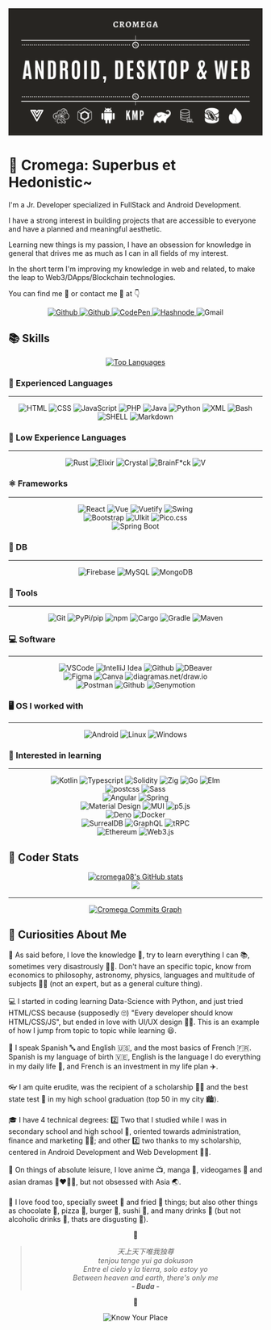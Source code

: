 <div align="center">
  <img src="https://github.com/cromega08/Cromega08/blob/main/imgs/Cromega_Banner.png?raw=true" alt="Cromega Banner"/>
</div>

# 👑 Cromega: Superbus et Hedonistic~

I'm a Jr. Developer specialized in FullStack and Android Development.

I have a strong interest in building projects that are accessible to everyone and have a planned and meaningful aesthetic.

Learning new things is my passion, I have an obsession for knowledge in general that drives me as much as I can in all fields of my interest.

In the short term I'm improving my knowledge in web and related, to make the leap to Web3/DApps/Blockchain technologies.

You can find me 🖖 or contact me 🤙 at 👇

<div align="center">
  <a href="https://www.github.com/cromega08" target="_blank" rel="noreferrer">
    <img src="https://img.shields.io/badge/-Github-720404?logo=github&logoColor=181717&style=for-the-badge&logoWidth=50" alt="Github">
  </a>
  <a href="https://www.linkedin.com/in/crjrg/" target="_blank" rel="noreferrer">
    <img src="https://img.shields.io/badge/-LinkedIn-720404?logo=linkedin&logoColor=0A66C2&style=for-the-badge&logoWidth=50" alt="Github">
  </a>
  <a href="https://www.codepen.io/cromega08" target="_blank" rel="noreferrer">
    <img src="https://img.shields.io/badge/-CodePen-720404?logo=codepen&logoColor=000000&style=for-the-badge&logoWidth=50" alt="CodePen">
  </a>
  <a href="https://hashnode.com/@Cromega08" target="_blank" rel="noreferrer">
    <img src="https://img.shields.io/badge/-Hashnode-720404?logo=hashnode&logoColor=2962FF&style=for-the-badge&logoWidth=50" alt="Hashnode">
  </a>
    <img src="https://img.shields.io/badge/-cr.jrg08@gmail.com-720404?logo=gmail&logoColor=EA4335&style=for-the-badge&logoWidth=50" alt="Gmail">
</div>

## 📚 Skills

<div align="center">
  <a href="https://github.com/cromega08" align="center"><img src="https://github-readme-stats.vercel.app/api/top-langs/?username=cromega08&langs_count=10&title_color=0891b2&text_color=ffffff&icon_color=0891b2&bg_color=1c1917&hide_border=true&locale=en&custom_title=Top%20%Languages" alt="Top Languages" /></a>
</div>

### 📘 Experienced Languages 
---

<div align="center">
  <img src="https://img.shields.io/badge/-HTML-720404?logo=html5&logoColor=E34F26&style=for-the-badge&logoWidth=50" alt="HTML">
  <img src="https://img.shields.io/badge/-CSS-720404?logo=css3&logoColor=1572B6&style=for-the-badge&logoWidth=50" alt="CSS">
  <img src="https://img.shields.io/badge/-JavaScript-720404?logo=javascript&logoColor=F7DF1E&style=for-the-badge&logoWidth=50" alt="JavaScript">
  <img src="https://img.shields.io/badge/-PHP-720404?logo=php&logoColor=777BB4&style=for-the-badge&logoWidth=50" alt="PHP">
  <img src="https://img.shields.io/badge/-Java-720404?logo=openjdk&logoColor=FFFFFF&style=for-the-badge&logoWidth=50" alt="Java">
  <img src="https://img.shields.io/badge/-Python-720404?logo=python&logoColor=3776AB&style=for-the-badge&logoWidth=50" alt="Python">
  <img src="https://img.shields.io/badge/-XML-720404?logo=xml&logoColor=F7DF1E&style=for-the-badge&logoWidth=50" alt="XML">
  <img src="https://img.shields.io/badge/-Bash-720404?logo=gnubash&logoColor=4EAA25&style=for-the-badge&logoWidth=50" alt="Bash">
  <img src="https://img.shields.io/badge/-SHELL-720404?style=for-the-badge&logoWidth=50" alt="SHELL">  
  <img src="https://img.shields.io/badge/-Markdown-720404?logo=markdown&logoColor=000000&style=for-the-badge&logoWidth=50" alt="Markdown">
</div>

### 📗 Low Experience Languages
---

<div align="center">
  <img src="https://img.shields.io/badge/-Rust-720404?logo=rust&logoColor=000000&style=for-the-badge&logoWidth=50" alt="Rust">
  <img src="https://img.shields.io/badge/-Elixir-720404?logo=elixir&logoColor=4B275F&style=for-the-badge&logoWidth=50" alt="Elixir">
  <img src="https://img.shields.io/badge/-Crystal-720404?logo=crystal&logoColor=000000&style=for-the-badge&logoWidth=50" alt="Crystal">
  <img src="https://img.shields.io/badge/-BrainF*ck-720404?logo=brainfuck&logoColor=000000&style=for-the-badge&logoWidth=50" alt="BrainF*ck">
  <img src="https://img.shields.io/badge/-V-720404?logo=v&logoColor=5D87BF&style=for-the-badge&logoWidth=50" alt="V">
</div>

### ⚛️ Frameworks
---

<div align="center">
  <img src="https://img.shields.io/badge/-React-720404?logo=react&logoColor=61DAFB&style=for-the-badge&logoWidth=50" alt="React">
  <img src="https://img.shields.io/badge/-Vue-720404?logo=vue.js&logoColor=4FC08D&style=for-the-badge&logoWidth=50" alt="Vue">
  <img src="https://img.shields.io/badge/-Vuetify-720404?logo=vuetify&logoColor=1867C0&style=for-the-badge&logoWidth=50" alt="Vuetify">
  <img src="https://img.shields.io/badge/-Swing-720404?logo=swing&logoColor=000000&style=for-the-badge&logoWidth=50" alt="Swing">
  </br>
  <img src="https://img.shields.io/badge/-Bootstrap-720404?logo=bootstrap&logoColor=7952B3&style=for-the-badge&logoWidth=50" alt="Bootstrap">
  <img src="https://img.shields.io/badge/-UIkit-720404?logo=uikit&logoColor=2396F3&style=for-the-badge&logoWidth=50" alt="UIkit">
  <img src="https://img.shields.io/badge/-Pico.css-720404?logo=pico.css&logoColor=7952B3&style=for-the-badge&logoWidth=50" alt="Pico.css">
    </br>
  <img src="https://img.shields.io/badge/-Spring Boot-720404?logo=spring boot&logoColor=6DB33F&style=for-the-badge&logoWidth=50" alt="Spring Boot">
</div>

### 📑 DB
---

<div align="center">
  <img src="https://img.shields.io/badge/-Firebase-720404?logo=firebase&logoColor=FFCA28&style=for-the-badge&logoWidth=50" alt="Firebase">
  <img src="https://img.shields.io/badge/-MySQL-720404?logo=mysql&logoColor=4479A1&style=for-the-badge&logoWidth=50" alt="MySQL">
  <img src="https://img.shields.io/badge/-MongoDB-720404?logo=mongodb&logoColor=47A248&style=for-the-badge&logoWidth=50" alt="MongoDB">
</div>

### 🧰 Tools
---

<div align="center">
  <img src="https://img.shields.io/badge/-Git-720404?logo=git&logoColor=F05032&style=for-the-badge&logoWidth=50" alt="Git">
  <img src="https://img.shields.io/badge/-PyPi / pip-720404?logo=pypi&logoColor=3775A9&style=for-the-badge&logoWidth=50" alt="PyPi/pip">
  <img src="https://img.shields.io/badge/-npm-720404?logo=npm&logoColor=CB3837&style=for-the-badge&logoWidth=50" alt="npm">
  <img src="https://img.shields.io/badge/-Cargo-720404?logo=cargo&logoColor=000000&style=for-the-badge&logoWidth=50" alt="Cargo">
  <img src="https://img.shields.io/badge/-Gradle-720404?logo=gradle&logoColor=02303A&style=for-the-badge&logoWidth=50" alt="Gradle">
  <img src="https://img.shields.io/badge/-Maven-720404?logo=apache maven&logoColor=C71A36&style=for-the-badge&logoWidth=50" alt="Maven">
</div>

### 💻 Software
---

<div align="center">
  <img src="https://img.shields.io/badge/-VSCode-720404?logo=visual studio code&logoColor=007ACC&style=for-the-badge&logoWidth=50" alt="VSCode">
  <img src="https://img.shields.io/badge/-IntelliJ Idea-720404?logo=intellij idea&logoColor=000000&style=for-the-badge&logoWidth=50" alt="IntelliJ Idea">
  <img src="https://img.shields.io/badge/-Jupyter-720404?logo=jupyter&logoColor=F37626&style=for-the-badge&logoWidth=50" alt="Github">
   <img src="https://img.shields.io/badge/-DBeaver-720404?logo=dbeavercode&logoColor=000000&style=for-the-badge&logoWidth=50" alt="DBeaver">
  <br/>
  <img src="https://img.shields.io/badge/-Figma-720404?logo=figma&logoColor=F24E1E&style=for-the-badge&logoWidth=50" alt="Figma">
  <img src="https://img.shields.io/badge/-Canva-720404?logo=canva&logoColor=00C4CC&style=for-the-badge&logoWidth=50" alt="Canva">
  <img src="https://img.shields.io/badge/-diagrams.net/draw.io-720404?logo=diagrams.net&logoColor=F08705&style=for-the-badge&logoWidth=50" alt="diagramas.net/draw.io">
  <br/>
  <img src="https://img.shields.io/badge/-Postman-720404?logo=postman&logoColor=FF6C37&style=for-the-badge&logoWidth=50" alt="Postman">
  <img src="https://img.shields.io/badge/-Github-720404?logo=github&logoColor=181717&style=for-the-badge&logoWidth=50" alt="Github">
  <img src="https://img.shields.io/badge/-Genymotion-720404?logo=dbeavercode&logoColor=000000&style=for-the-badge&logoWidth=50" alt="Genymotion">
</div>

### 🖥️ OS I worked with
---
<div align="center">
  <img src="https://img.shields.io/badge/-Android-720404?logo=android&logoColor=3DDC84&style=for-the-badge&logoWidth=50" alt="Android">
  <img src="https://img.shields.io/badge/-Linux-720404?logo=linux&logoColor=FCC624&style=for-the-badge&logoWidth=50" alt="Linux">
  <img src="https://img.shields.io/badge/-Windows-720404?logo=windows&logoColor=0078D6&style=for-the-badge&logoWidth=50" alt="Windows">
</div>

### 📓 Interested in learning
---

<div align="center">
  <img src="https://img.shields.io/badge/-Kotlin-720404?logo=kotlin&logoColor=F52FF&style=for-the-badge&logoWidth=50" alt="Kotlin">
  <img src="https://img.shields.io/badge/-TypeScript-720404?logo=typescript&logoColor=3178C6&style=for-the-badge&logoWidth=50" alt="Typescript">
  <img src="https://img.shields.io/badge/-Solidity-720404?logo=solidity&logoColor=363636&style=for-the-badge&logoWidth=50" alt="Solidity">
  <img src="https://img.shields.io/badge/-Zig-720404?logo=zig&logoColor=F7A41D&style=for-the-badge&logoWidth=50" alt="Zig">
  <img src="https://img.shields.io/badge/-Go-720404?logo=go&logoColor=00ADD85&style=for-the-badge&logoWidth=50" alt="Go">
  <img src="https://img.shields.io/badge/-Elm-720404?logo=elm&logoColor=1293D8&style=for-the-badge&logoWidth=50" alt="Elm">
  </br>
  <img src="https://img.shields.io/badge/-PostCSS-720404?logo=postcss&logoColor=DD3A0A&style=for-the-badge&logoWidth=50" alt="postcss">
  <img src="https://img.shields.io/badge/-Sass-720404?logo=sass&logoColor=CC6699&style=for-the-badge&logoWidth=50" alt="Sass">
  </br>
  <img src="https://img.shields.io/badge/-Angular-720404?logo=angular&logoColor=DD0031&style=for-the-badge&logoWidth=50" alt="Angular">
  <img src="https://img.shields.io/badge/-Spring-720404?logo=spring&logoColor=6DB33F&style=for-the-badge&logoWidth=50" alt="Spring">
  
  </br>
  <img src="https://img.shields.io/badge/-Material Design-720404?logo=material design&logoColor=757575&style=for-the-badge&logoWidth=50" alt="Material Design">
  <img src="https://img.shields.io/badge/-MUI-720404?logo=mui&logoColor=007FFF&style=for-the-badge&logoWidth=50" alt="MUI">
  <img src="https://img.shields.io/badge/-p5.js-720404?logo=p5.js&logoColor=ED225D&style=for-the-badge&logoWidth=50" alt="p5.js">
  </br>
  <img src="https://img.shields.io/badge/-Deno-720404?logo=deno&logoColor=000000&style=for-the-badge&logoWidth=50" alt="Deno">
  <img src="https://img.shields.io/badge/-Docker-720404?logo=docker&logoColor=2496ED&style=for-the-badge&logoWidth=50" alt="Docker">
  </br>
  <img src="https://img.shields.io/badge/-SurrealDB-720404?logo=surrealdb&logoColor=FF00A0&style=for-the-badge&logoWidth=50" alt="SurrealDB">
  <img src="https://img.shields.io/badge/-GraphQL-720404?logo=graphql&logoColor=E10098&style=for-the-badge&logoWidth=50" alt="GraphQL">
  <img src="https://img.shields.io/badge/-tRPC-720404?logo=trpc&logoColor=2596BE&style=for-the-badge&logoWidth=50" alt="tRPC">  
  </br>
  <img src="https://img.shields.io/badge/-Ethereum-720404?logo=ethereum&logoColor=3C3C3D&style=for-the-badge&logoWidth=50" alt="Ethereum">
  <img src="https://img.shields.io/badge/-Web3.js-720404?logo=web3.js&logoColor=000000&style=for-the-badge&logoWidth=50" alt="Web3.js">
</div>

## 💎 Coder Stats

<div align="center">
  <a href="http://www.github.com/cromega08"><img src="https://github-readme-stats.vercel.app/api?username=cromega08&show_icons=true&hide=stars,&count_private=true&title_color=ef4444&text_color=a855f7&icon_color=6366f1&bg_color=1c1917&hide_border=true&show_icons=true" alt="cromega08's GitHub stats" /></a>
</div>

<!-- --- -->

<div align="center">
  <a href="http://www.github.com/cromega08"><img src="https://github-readme-streak-stats.herokuapp.com/?user=cromega08&stroke=a855f7&background=1c1917&ring=ef4444&fire=ef4444&currStreakNum=a855f7&currStreakLabel=ef4444&sideNums=a855f7&sideLabels=a855f7&dates=a855f7&hide_border=true" /></a>
</div>

---

<div align="center">
  <a href="http://www.github.com/cromega08"><img src="https://github-readme-activity-graph.cyclic.app/graph?username=cromega08&bg_color=1c1917&color=a855f7&line=6366f1&point=a855f7&area_color=1c1917&area=true&hide_border=true&custom_title=Cromega%20Commits%20Graph" alt="Cromega Commits Graph" /></a>
</div>

## 🤴 Curiosities About Me

🖤 As said before, I love the knowledge 📖, try to learn everything I can 📚, sometimes very disastrously 😵‍💫. Don't have an specific topic, know from economics to philosophy, astronomy, physics, languages and multitude of subjects 👨‍🔬 (not an expert, but as a general culture thing).
<br/><br/>
💻 I started in coding learning Data-Science with Python, and just tried HTML/CSS because (supposedly 🙄) "Every developer should know HTML/CSS/JS", but ended in love with UI/UX design 👨‍🎨. This is an example of how I jump from topic to topic while learning 😆.
<br/><br/>
💬 I speak Spanish 🔤 and English 🇺🇸, and the most basics of French 🇫🇷. Spanish is my language of birth 🇻🇪, English is the language I do everything in my daily life 🌇, and French is an investment in my life plan ✈️.
<br/><br/>
👓 I am quite erudite, was the recipient of a scholarship 👨‍🎓 and the best state test 📄 in my high school graduation (top 50 in my city 🏙️).
<br/><br/>
🎓 I have 4 technical degrees: 2️⃣ Two that I studied while I was in secondary school and high school 🏫, oriented towards administration, finance and marketing 👨‍💼; and other 2️⃣ two thanks to my scholarship, centered in Android Development and Web Development 👨‍💻.
<br/><br/>
🫰 On things of absolute leisure, I love anime 📺, manga 📙, videogames 👾 and asian dramas 👩‍❤️‍💋‍👨, but not obsessed with Asia 🌏.
<br/><br/>
🥫 I love food too, specially sweet 🍰 and fried 🍤 things; but also other things as chocolate 🍫, pizza 🍕, burger 🍔, sushi 🍣, and many drinks 🥛 (but not alcoholic drinks 🥃, thats are disgusting 🤮).

<div align="center">
  
👑
> _天上天下唯我独尊_ <br/> _tenjou tenge yui ga dokuson_ <br/> _Entre el cielo y la tierra, solo estoy yo_ <br/> _Between heaven and earth, there's only me_ <br/> **- _Buda_ -**<br/>

👹

  <img src="https://media.tenor.com/Tr_v0-toZkoAAAAd/sakuna-fool.gif" alt="Know Your Place" title="Know Your Place"/>
</div>
